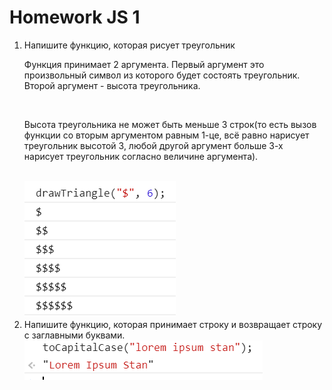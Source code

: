 <h1>
    Homework JS 1
</h1>

<ol>
<li>
Напишите функцию, которая рисует треугольник

Функция принимает 2 аргумента.
Первый аргумент это произвольный символ из которого будет состоять треугольник.
Второй аргумент - высота треугольника.

<br>

Высота треугольника не может быть меньше 3 строк(то есть вызов функции со вторым аргументом равным 1-це, всё равно нарисует треугольник высотой 3, любой другой аргумент больше 3-х нарисует треугольник согласно величине аргумента).

<br/>

<img src="data/1.png">
</li>
<li>
Напишите функцию, которая принимает строку и возвращает строку с заглавными буквами.

<br/>
<img src="data/2.png">
</ol>
